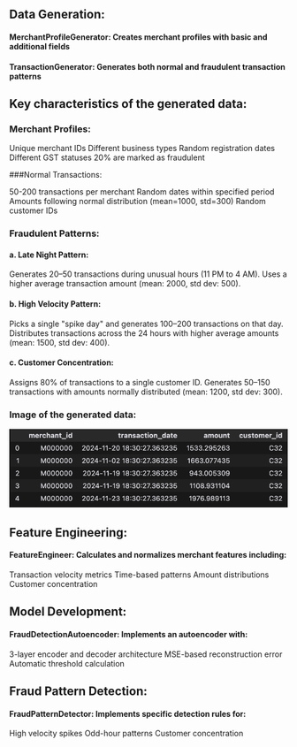 

## Data Generation:

#### MerchantProfileGenerator: Creates merchant profiles with basic and additional fields
#### TransactionGenerator: Generates both normal and fraudulent transaction patterns

## Key characteristics of the generated data:

### Merchant Profiles:

Unique merchant IDs
Different business types
Random registration dates
Different GST statuses
20% are marked as fraudulent


###Normal Transactions:

50-200 transactions per merchant
Random dates within specified period
Amounts following normal distribution (mean=1000, std=300)
Random customer IDs


### Fraudulent Patterns:

#### a. Late Night Pattern:

Generates 20–50 transactions during unusual hours (11 PM to 4 AM).
Uses a higher average transaction amount (mean: 2000, std dev: 500).

####    b. High Velocity Pattern:

Picks a single "spike day" and generates 100–200 transactions on that day.
Distributes transactions across the 24 hours with higher average amounts (mean: 1500, std dev: 400).

#### c. Customer Concentration:


Assigns 80% of transactions to a single customer ID.
Generates 50–150 transactions with amounts normally distributed (mean: 1200, std dev: 300).

### Image of the generated data:
![Could Not Load Image](media/image.png)

##  Feature Engineering:

####    FeatureEngineer: Calculates and normalizes merchant features including:

Transaction velocity metrics
Time-based patterns
Amount distributions
Customer concentration




## Model Development:

####    FraudDetectionAutoencoder: Implements an autoencoder with:

3-layer encoder and decoder architecture
MSE-based reconstruction error
Automatic threshold calculation




##  Fraud Pattern Detection:

####    FraudPatternDetector: Implements specific detection rules for:

High velocity spikes
Odd-hour patterns
Customer concentration
